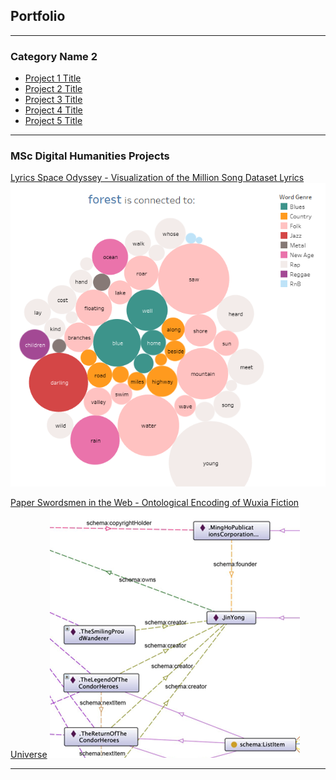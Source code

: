 ## Portfolio

---

### Category Name 2

- [Project 1 Title](http://example.com/)
- [Project 2 Title](http://example.com/)
- [Project 3 Title](http://example.com/)
- [Project 4 Title](http://example.com/)
- [Project 5 Title](http://example.com/)

---

### MSc Digital Humanities Projects 

[Lyrics Space Odyssey - Visualization of the Million Song Dataset Lyrics](/project/lyrics-space-odyssey)
<img src="project/lyrics-space-odyssey/cover.png?raw=true"/>

[Paper Swordsmen in the Web - Ontological Encoding of Wuxia Fiction Universe](/project/paper-swordsmen-in-the-web)
<img src="project/paper-swordsmen-in-the-web/cover.png?raw=true"/>

---
